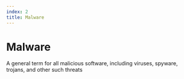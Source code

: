 ```yaml
---
index: 2
title: Malware
---
```

# Malware

A general term for all malicious software, including viruses, spyware, trojans, and other such threats